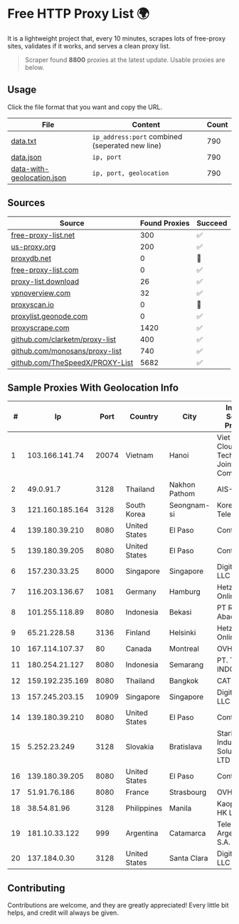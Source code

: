 
# Free HTTP Proxy List 🌍

It is a lightweight project that, every 10 minutes, scrapes lots of free-proxy sites, validates if it works, and serves a clean proxy list.


> Scraper found **8800** proxies at the latest update. Usable proxies are below.

## Usage

Click the file format that you want and copy the URL.


|File|Content|Count|
|----|-------|-----|
|[data.txt](https://raw.githubusercontent.com/themiralay/Proxy-List-World/master/data.txt)|`ip_address:port` combined (seperated new line)|790|
|[data.json](https://raw.githubusercontent.com/themiralay/Proxy-List-World/master/data.json)|`ip, port`|790|
|[data-with-geolocation.json](https://raw.githubusercontent.com/themiralay/Proxy-List-World/master/data-with-geolocation.json)|`ip, port, geolocation`|790|

## Sources

|Source|Found Proxies|Succeed|
|------|-------------|-------|
|[free-proxy-list.net](https://free-proxy-list.net)|300|✅|
|[us-proxy.org](https://www.us-proxy.org)|200|✅|
|[proxydb.net](http://proxydb.net)|0|🚫|
|[free-proxy-list.com](https://free-proxy-list.com/?page=&port=&type%5B%5D=http&type%5B%5D=https&up_time=0&search=Search)|0|✅|
|[proxy-list.download](https://www.proxy-list.download/HTTP)|26|✅|
|[vpnoverview.com](https://vpnoverview.com/privacy/anonymous-browsing/free-proxy-servers)|32|✅|
|[proxyscan.io](https://www.proxyscan.io)|0|🚫|
|[proxylist.geonode.com](https://proxylist.geonode.com/api/proxy-list?limit=300&page=1&sort_by=lastChecked&sort_type=desc&protocols=http,https)|0|✅|
|[proxyscrape.com](https://api.proxyscrape.com/v2/?request=displayproxies&protocol=http&timeout=10000&country=all&ssl=all&anonymity=all)|1420|✅|
|[github.com/clarketm/proxy-list](https://raw.githubusercontent.com/clarketm/proxy-list/master/proxy-list-raw.txt)|400|✅|
|[github.com/monosans/proxy-list](https://raw.githubusercontent.com/monosans/proxy-list/main/proxies/http.txt)|740|✅|
|[github.com/TheSpeedX/PROXY-List](https://raw.githubusercontent.com/TheSpeedX/PROXY-List/master/http.txt)|5682|✅|


## Sample Proxies With Geolocation Info

|#|Ip|Port|Country|City|Internet Service Provider|
|-|--|----|-------|----|-------------------------|
|1|103.166.141.74|20074|Vietnam|Hanoi|Viet NAM Cloud Technology Joint Stock Company|
|2|49.0.91.7|3128|Thailand|Nakhon Pathom|AIS-Fibre|
|3|121.160.185.164|3128|South Korea|Seongnam-si|Korea Telecom|
|4|139.180.39.210|8080|United States|El Paso|Conterra|
|5|139.180.39.205|8080|United States|El Paso|Conterra|
|6|157.230.33.25|8000|Singapore|Singapore|DigitalOcean, LLC|
|7|116.203.136.67|1081|Germany|Hamburg|Hetzner Online GmbH|
|8|101.255.118.89|8080|Indonesia|Bekasi|PT Remala Abadi|
|9|65.21.228.58|3136|Finland|Helsinki|Hetzner Online GmbH|
|10|167.114.107.37|80|Canada|Montreal|OVH SAS|
|11|180.254.21.127|8080|Indonesia|Semarang|PT. TELKOM INDONESIA|
|12|159.192.235.169|8080|Thailand|Bangkok|CAT-BB|
|13|157.245.203.15|10909|Singapore|Singapore|DigitalOcean, LLC|
|14|139.180.39.210|8080|United States|El Paso|Conterra|
|15|5.252.23.249|3128|Slovakia|Bratislava|Stark Industries Solutions LTD|
|16|139.180.39.205|8080|United States|El Paso|Conterra|
|17|51.91.76.186|8080|France|Strasbourg|OVH SAS|
|18|38.54.81.96|3128|Philippines|Manila|Kaopu Cloud HK Limited|
|19|181.10.33.122|999|Argentina|Catamarca|Telecom Argentina S.A.|
|20|137.184.0.30|3128|United States|Santa Clara|DigitalOcean, LLC|



## Contributing

Contributions are welcome, and they are greatly appreciated! Every
little bit helps, and credit will always be given.

